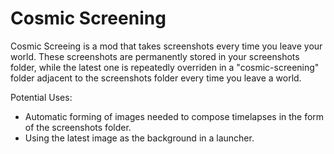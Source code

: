# Cosmic Screening

Cosmic Screeing is a mod that takes screenshots every time you leave your world. These screenshots are permanently stored in your screenshots folder, while the latest one is repeatedly overriden in a "cosmic-screening" folder adjacent to the screenshots folder every time you leave a world.

Potential Uses: 
- Automatic forming of images needed to compose timelapses in the form of the screenshots folder. 
- Using the latest image as the background in a launcher. 
